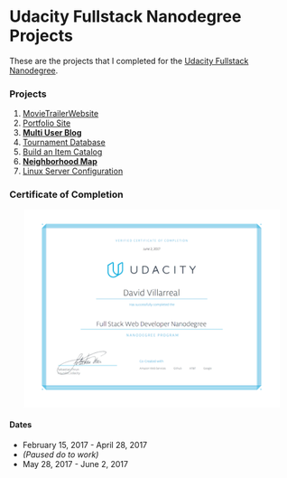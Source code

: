 # Udacity Fullstack Nanodegree Projects
These are the projects that I completed for the [Udacity Fullstack Nanodegree](https://www.udacity.com/course/full-stack-web-developer-nanodegree--nd004).


### Projects

1. [MovieTrailerWebsite](MovieTrailerWebsite/)
2. [Portfolio Site](https://github.com/Phaze1D/Portfolio)
3. **[Multi User Blog](https://github.com/Phaze1D/Blug)**
4. [Tournament Database](TournamentProject/)
5. [Build an Item Catalog](ItemCatalog/)
6. **[Neighborhood Map](https://github.com/Phaze1D/Google_Zomato_Maps)**
7. [Linux Server Configuration](LinuxConfigProject/)


### Certificate of Completion
<p align="center">
<img src="readme_imgs/udacity_cert.png" height="350px"/>
</p>



#### Dates
* February 15, 2017 - April 28, 2017
* *(Paused do to work)*
* May 28, 2017 - June 2, 2017
